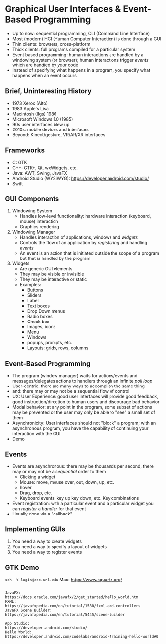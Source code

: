 
# Graphical User Interfaces & Event-Based Programming

* Up to now: sequential programming, CLI (Command Line Interface)
* Most (modern) HCI (Human Computer Interaction) is done through a GUI
* Thin clients: browsers, cross-platform
* Thick clients: full programs compiled for a particular system
* Event based programming: human interactions are handled by a windowing system (or browser); human interactions trigger *events* which are handled by *your* code
* Instead of specifying what happens in a program, you specify what happens when an event occurs

## Brief, Uninteresting History

* 1973 Xerox (Alto)
* 1983 Apple's Lisa
* Macintosh (IIgs) 1986
* Microsoft Windows 1.0 (1985)
* 90s user interfaces blew up
* 2010s: mobile devices and interfaces
* Beyond: Kinect/gesture, VR/AR/XR interfaces

## Frameworks

* C: GTK
* C++: GTK+, Qt, wxWidgets, etc.
* Java: AWT, Swing, JavaFX
* Android Studio (WYSIWYG): https://developer.android.com/studio/
* Swift


## GUI Components

1. Windowing System
    * Handles low-level functionality: hardware interaction (keyboard, mouse) interaction
    * Graphics rendering
2. Windowing Manager
    * Handles interaction of applications, windows and *widgets*
    * Controls the flow of an application by *registering* and handling *events*
    * An event is an action that is initiated outside the scope of a program but that is handled by the program
3. Widgets
    * Are generic GUI elements
    * They may be visible or invisible
    * They may be interactive or static
    * Examples:
        * Buttons
        * Sliders
        * Label
        * Text boxes
        * Drop Down menus
        * Radio boxes
        * Check box
        * Images, icons
        * Menu
        * Windows
        * popups, prompts, etc.
        * Layouts: grids, rows, columns

## Event-Based Programming

* The program (window manager) waits for actions/events and messages/delegates actions to handlers through an infinite *poll loop*
* User-centric: there are many ways to accomplish the same thing
* and: there may or may not be a sequential flow of control
* UX: User Experience: good user interfaces will provide good feedback, good instruction/direction to human users and discourage bad behavior
* Modal behavior: at any point in the program, some subset of actions may be prevented or the user may only be able to "see" a small set of them
* Asynchronicity: User interfaces should not "block" a program; with an asynchronous program, you have the capability of continuing your interaction with the GUI
* Demo

## Events

* Events are asynchronous: there may be thousands per second, there may or may not be a *sequential* order to them
    * Clicking a widget
    * Mouse: move, mouse over, out, down, up, etc.
    * hover
    * Drag, drop, etc.
    * Keyboard events: key up key down, etc. Key combinations
* Event registration: with a particular event and a particular widget you can *register* a *handler* for that event
* Usually done via a "callback"

## Implementing GUIs

1. You need a way to create widgets
2. You need a way to specify a layout of widgets
3. You need a way to register events

## GTK Demo

`ssh -Y login@cse.unl.edu`
Mac:
https://www.xquartz.org/
```

JavaFX:  
https://docs.oracle.com/javafx/2/get_started/hello_world.htm
FXML:  
https://javafxpedia.com/en/tutorial/1580/fxml-and-controllers
JavaFX Scene Builder:  
https://javafxpedia.com/en/tutorial/5445/scene-builder

App Studio:  
https://developer.android.com/studio/
Hello World:  
https://developer.android.com/codelabs/android-training-hello-world#0

















```
